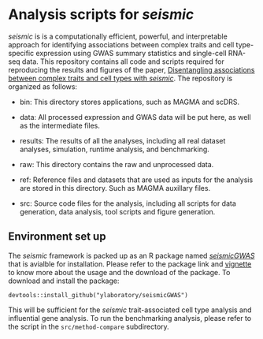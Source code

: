 # Analysis scripts for *seismic*
*seismic* is is a computationally efficient, powerful, and interpretable approach for identifying associations between complex traits and cell type-specific expression using GWAS summary statistics and single-cell RNA-seq data. This repository contains all code and scripts required for reproducing the results and figures of the paper, [Disentangling associations between complex traits and cell types with *seismic*](https://www.biorxiv.org/content/10.1101/2024.05.04.592534).  The repository is organized as follows:

- bin: This directory stores applications, such as MAGMA and scDRS.

- data: All processed expression and GWAS data will be put here, as well as the intermediate files.

- results: The results of all the analyses, including all real dataset analyses, simulation, runtime analysis, and benchmarking.

- raw: This directory contains the raw and unprocessed data.

- ref: Reference files and datasets that are used as inputs for the analysis are stored in this directory. Such as MAGMA auxillary files. 

- src: Source code files for the analysis, including all scripts for data generation, data analysis, tool scripts and figure generation.

## Environment set up
The *seismic* framework is packed up as an R package named [*seismicGWAS*](https://github.com/ylaboratory/seismic) that is avialble for installation. Please refer to the package link and [vignette](https://github.com/ylaboratory/seismic/blob/gh_page/vignettes/seismicGWAS.md) to know more about the usage and the download of the package. To download and install the package:

```{r}
devtools::install_github("ylaboratory/seismicGWAS")
```
This will be sufficient for the *seismic* trait-associated cell type analysis and influential gene analysis. To run the benchmarking analysis, please refer to the script in the `src/method-compare` subdirectory.
